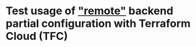 # Test usage of ["remote"](https://www.terraform.io/docs/language/settings/backends/remote.html) backend partial configuration with Terraform Cloud (TFC)


